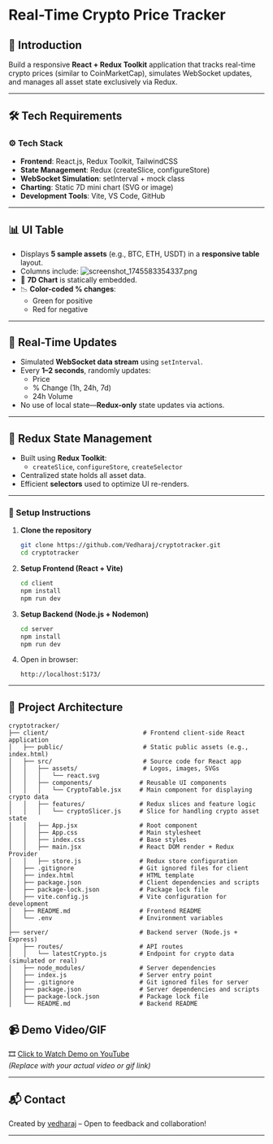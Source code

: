 # Real-Time Crypto Price Tracker

## 🎯 Introduction

Build a responsive **React + Redux Toolkit** application that tracks real-time crypto prices (similar to CoinMarketCap), simulates WebSocket updates, and manages all asset state exclusively via Redux.

---

## 🛠️ Tech Requirements

### ⚙️ Tech Stack

- **Frontend**: React.js, Redux Toolkit, TailwindCSS
- **State Management**: Redux (createSlice, configureStore)
- **WebSocket Simulation**: setInterval + mock class
- **Charting**: Static 7D mini chart (SVG or image)
- **Development Tools**: Vite, VS Code, GitHub

---

## 📊 UI Table

- Displays **5 sample assets** (e.g., BTC, ETH, USDT) in a **responsive table** layout.
- Columns include:
![screenshot_1745583354337.png](<https://media-hosting.imagekit.io/c1e3581faa0d47f1/screenshot_1745583354337.png?Expires=1840191355&Key-Pair-Id=K2ZIVPTIP2VGHC&Signature=JZkiRL8c-OnVo37mhxAEyzWWT5yU23ujII1uLJcR1mpopx5H3tZ5nKDWMRnc6rZwgNA75Qx08qEAPXlPwPiXZJ8tUbAY9MtEDwGzJS-pMiwkl79nmE5-URnWPxc8cDBZTRz3VAYXMcemBw7tqvdZ0UsvX6gwaRFYS-m0F4yMFcDww0QffeiAyt-iRbn3pJwi50BgcPjBdKls~VCLFE35K3ElWysedq~9WD34pwJMA5uojYRoDAhifyLJUGZgnaYns3Ey-gZc82eo4LBXexHrNEZdok0v4tlzciNCGDbA6MwJTal2rREz3znQxrUZQF4kw8oskeUKQ5pmVYbO4qzSkQ__>)
- 🔁 **7D Chart** is statically embedded.
- 📉 **Color-coded % changes**:
  - Green for positive
  - Red for negative

---

## 🔄 Real-Time Updates

- Simulated **WebSocket data stream** using `setInterval`.
- Every **1–2 seconds**, randomly updates:
  - Price
  - % Change (1h, 24h, 7d)
  - 24h Volume
- No use of local state—**Redux-only** state updates via actions.

---

## 🧠 Redux State Management

- Built using **Redux Toolkit**:
  - `createSlice`, `configureStore`, `createSelector`
- Centralized state holds all asset data.
- Efficient **selectors** used to optimize UI re-renders.

---


### 🚀 Setup Instructions

1. **Clone the repository**
   ```bash
   git clone https://github.com/Vedharaj/cryptotracker.git
   cd cryptotracker
   ```

2. **Setup Frontend (React + Vite)**
   ```bash
   cd client
   npm install
   npm run dev
   ```

3. **Setup Backend (Node.js + Nodemon)**
   ```bash
   cd server
   npm install
   npm run dev
   ```

4. Open in browser:
   ```
   http://localhost:5173/
   ```

---

## 🧱 Project Architecture

```
cryptotracker/
├── client/                          # Frontend client-side React application
│   ├── public/                      # Static public assets (e.g., index.html)
│   ├── src/                         # Source code for React app
│   │   ├── assets/                  # Logos, images, SVGs
│   │   │   └── react.svg
│   │   ├── components/             # Reusable UI components
│   │   │   └── CryptoTable.jsx     # Main component for displaying crypto data
│   │   ├── features/               # Redux slices and feature logic
│   │   │   └── cryptoSlicer.js     # Slice for handling crypto asset state
│   │   ├── App.jsx                 # Root component
│   │   ├── App.css                 # Main stylesheet
│   │   ├── index.css               # Base styles
│   │   ├── main.jsx                # React DOM render + Redux Provider
│   │   ├── store.js                # Redux store configuration
│   ├── .gitignore                  # Git ignored files for client
│   ├── index.html                  # HTML template
│   ├── package.json                # Client dependencies and scripts
│   ├── package-lock.json           # Package lock file
│   ├── vite.config.js              # Vite configuration for development
│   ├── README.md                   # Frontend README
│   └── .env                        # Environment variables
│
├── server/                         # Backend server (Node.js + Express)
│   ├── routes/                     # API routes
│   │   └── latestCrypto.js         # Endpoint for crypto data (simulated or real)
│   ├── node_modules/               # Server dependencies
│   ├── index.js                    # Server entry point
│   ├── .gitignore                  # Git ignored files for server
│   ├── package.json                # Server dependencies and scripts
│   ├── package-lock.json           # Package lock file
│   └── README.md                   # Backend README
```


## 📹 Demo Video/GIF

🎞️ [Click to Watch Demo on YouTube](https://screenapp.io/app/#/shared/6G8w8aSOEP)  
_(Replace with your actual video or gif link)_

---

## 📬 Contact

Created by [vedharaj](https://github.com/Vedharaj) – Open to feedback and collaboration!

---
